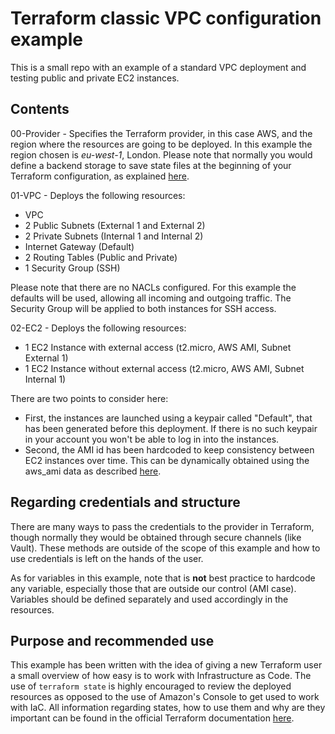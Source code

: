 # Terraform classic VPC configuration example
This is a small repo with an example of a standard VPC deployment and testing public and private EC2 instances.

## Contents
00-Provider - Specifies the Terraform provider, in this case AWS, and the region where the resources are going to be deployed. In this example the region chosen is _eu-west-1_, London. Please note that normally you would define a backend storage to save state files at the beginning of your Terraform configuration, as explained [here](https://www.terraform.io/docs/backends/index.html).

01-VPC - Deploys the following resources:

* VPC
* 2 Public Subnets (External 1 and External 2)
* 2 Private Subnets (Internal 1 and Internal 2)
* Internet Gateway (Default)
* 2 Routing Tables (Public and Private)
* 1 Security Group (SSH)

Please note that there are no NACLs configured. For this example the defaults will be used, allowing all incoming and outgoing traffic. The Security Group will be applied to both instances for SSH access.

02-EC2 - Deploys the following resources:

* 1 EC2 Instance with external access (t2.micro, AWS AMI, Subnet External 1)
* 1 EC2 Instance without external access (t2.micro, AWS AMI, Subnet Internal 1)

There are two points to consider here:

* First, the instances are launched using a keypair called "Default", that has been generated before this deployment. If there is no such keypair in your account you won't be able to log in into the instances.
* Second, the AMI id has been hardcoded to keep consistency between EC2 instances over time. This can be dynamically obtained using the aws_ami data as described [here](https://www.terraform.io/docs/providers/aws/d/ami.html).

## Regarding credentials and structure
There are many ways to pass the credentials to the provider in Terraform, though normally they would be obtained through secure channels (like Vault). These methods are outside of the scope of this example and how to use credentials is left on the hands of the user.

As for variables in this example, note that is **not** best practice to hardcode any variable, especially those that are outside our control (AMI case). Variables should be defined separately and used accordingly in the resources.

## Purpose and recommended use
This example has been written with the idea of giving a new Terraform user a small overview of how easy is to work with Infrastructure as Code. The use of ```terraform state``` is highly encouraged to review the deployed resources as opposed to the use of Amazon's Console to get used to work with IaC. All information regarding states, how to use them and why are they important can be found in the official Terraform documentation [here](https://www.terraform.io/docs/state/index.html).
